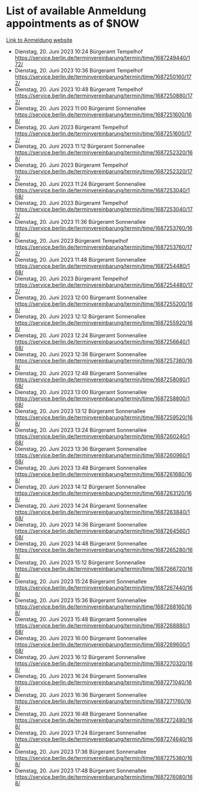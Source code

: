 # List of available Anmeldung appointments as of $NOW
[Link to Anmeldung website](https://service.berlin.de/terminvereinbarung/termin/tag.php?termin=1&anliegen[]=120686&dienstleisterlist=122210,122217,327316,122219,327312,122227,327314,122231,327346,122243,327348,122254,122252,329742,122260,329745,122262,329748,122271,327278,122273,327274,122277,327276,330436,122280,327294,122282,327290,122284,327292,122291,327270,122285,327266,122286,327264,122296,327268,150230,329760,122297,327286,122294,327284,122312,329763,122314,329775,122304,327330,122311,327334,122309,327332,317869,122281,327352,122279,329772,122283,122276,327324,122274,327326,122267,329766,122246,327318,122251,327320,122257,327322,122208,327298,122226,327300&herkunft=http%3A%2F%2Fservice.berlin.de%2Fdienstleistung%2F120686%2F)
- Dienstag, 20. Juni 2023 10:24 Bürgeramt Tempelhof https://service.berlin.de/terminvereinbarung/termin/time/1687249440/172/
- Dienstag, 20. Juni 2023 10:36 Bürgeramt Tempelhof https://service.berlin.de/terminvereinbarung/termin/time/1687250160/172/
- Dienstag, 20. Juni 2023 10:48 Bürgeramt Tempelhof https://service.berlin.de/terminvereinbarung/termin/time/1687250880/172/
- Dienstag, 20. Juni 2023 11:00 Bürgeramt Sonnenallee https://service.berlin.de/terminvereinbarung/termin/time/1687251600/168/
- Dienstag, 20. Juni 2023  Bürgeramt Tempelhof https://service.berlin.de/terminvereinbarung/termin/time/1687251600/172/
- Dienstag, 20. Juni 2023 11:12 Bürgeramt Sonnenallee https://service.berlin.de/terminvereinbarung/termin/time/1687252320/168/
- Dienstag, 20. Juni 2023  Bürgeramt Tempelhof https://service.berlin.de/terminvereinbarung/termin/time/1687252320/172/
- Dienstag, 20. Juni 2023 11:24 Bürgeramt Sonnenallee https://service.berlin.de/terminvereinbarung/termin/time/1687253040/168/
- Dienstag, 20. Juni 2023  Bürgeramt Tempelhof https://service.berlin.de/terminvereinbarung/termin/time/1687253040/172/
- Dienstag, 20. Juni 2023 11:36 Bürgeramt Sonnenallee https://service.berlin.de/terminvereinbarung/termin/time/1687253760/168/
- Dienstag, 20. Juni 2023  Bürgeramt Tempelhof https://service.berlin.de/terminvereinbarung/termin/time/1687253760/172/
- Dienstag, 20. Juni 2023 11:48 Bürgeramt Sonnenallee https://service.berlin.de/terminvereinbarung/termin/time/1687254480/168/
- Dienstag, 20. Juni 2023  Bürgeramt Tempelhof https://service.berlin.de/terminvereinbarung/termin/time/1687254480/172/
- Dienstag, 20. Juni 2023 12:00 Bürgeramt Sonnenallee https://service.berlin.de/terminvereinbarung/termin/time/1687255200/168/
- Dienstag, 20. Juni 2023 12:12 Bürgeramt Sonnenallee https://service.berlin.de/terminvereinbarung/termin/time/1687255920/168/
- Dienstag, 20. Juni 2023 12:24 Bürgeramt Sonnenallee https://service.berlin.de/terminvereinbarung/termin/time/1687256640/168/
- Dienstag, 20. Juni 2023 12:36 Bürgeramt Sonnenallee https://service.berlin.de/terminvereinbarung/termin/time/1687257360/168/
- Dienstag, 20. Juni 2023 12:48 Bürgeramt Sonnenallee https://service.berlin.de/terminvereinbarung/termin/time/1687258080/168/
- Dienstag, 20. Juni 2023 13:00 Bürgeramt Sonnenallee https://service.berlin.de/terminvereinbarung/termin/time/1687258800/168/
- Dienstag, 20. Juni 2023 13:12 Bürgeramt Sonnenallee https://service.berlin.de/terminvereinbarung/termin/time/1687259520/168/
- Dienstag, 20. Juni 2023 13:24 Bürgeramt Sonnenallee https://service.berlin.de/terminvereinbarung/termin/time/1687260240/168/
- Dienstag, 20. Juni 2023 13:36 Bürgeramt Sonnenallee https://service.berlin.de/terminvereinbarung/termin/time/1687260960/168/
- Dienstag, 20. Juni 2023 13:48 Bürgeramt Sonnenallee https://service.berlin.de/terminvereinbarung/termin/time/1687261680/168/
- Dienstag, 20. Juni 2023 14:12 Bürgeramt Sonnenallee https://service.berlin.de/terminvereinbarung/termin/time/1687263120/168/
- Dienstag, 20. Juni 2023 14:24 Bürgeramt Sonnenallee https://service.berlin.de/terminvereinbarung/termin/time/1687263840/168/
- Dienstag, 20. Juni 2023 14:36 Bürgeramt Sonnenallee https://service.berlin.de/terminvereinbarung/termin/time/1687264560/168/
- Dienstag, 20. Juni 2023 14:48 Bürgeramt Sonnenallee https://service.berlin.de/terminvereinbarung/termin/time/1687265280/168/
- Dienstag, 20. Juni 2023 15:12 Bürgeramt Sonnenallee https://service.berlin.de/terminvereinbarung/termin/time/1687266720/168/
- Dienstag, 20. Juni 2023 15:24 Bürgeramt Sonnenallee https://service.berlin.de/terminvereinbarung/termin/time/1687267440/168/
- Dienstag, 20. Juni 2023 15:36 Bürgeramt Sonnenallee https://service.berlin.de/terminvereinbarung/termin/time/1687268160/168/
- Dienstag, 20. Juni 2023 15:48 Bürgeramt Sonnenallee https://service.berlin.de/terminvereinbarung/termin/time/1687268880/168/
- Dienstag, 20. Juni 2023 16:00 Bürgeramt Sonnenallee https://service.berlin.de/terminvereinbarung/termin/time/1687269600/168/
- Dienstag, 20. Juni 2023 16:12 Bürgeramt Sonnenallee https://service.berlin.de/terminvereinbarung/termin/time/1687270320/168/
- Dienstag, 20. Juni 2023 16:24 Bürgeramt Sonnenallee https://service.berlin.de/terminvereinbarung/termin/time/1687271040/168/
- Dienstag, 20. Juni 2023 16:36 Bürgeramt Sonnenallee https://service.berlin.de/terminvereinbarung/termin/time/1687271760/168/
- Dienstag, 20. Juni 2023 16:48 Bürgeramt Sonnenallee https://service.berlin.de/terminvereinbarung/termin/time/1687272480/168/
- Dienstag, 20. Juni 2023 17:24 Bürgeramt Sonnenallee https://service.berlin.de/terminvereinbarung/termin/time/1687274640/168/
- Dienstag, 20. Juni 2023 17:36 Bürgeramt Sonnenallee https://service.berlin.de/terminvereinbarung/termin/time/1687275360/168/
- Dienstag, 20. Juni 2023 17:48 Bürgeramt Sonnenallee https://service.berlin.de/terminvereinbarung/termin/time/1687276080/168/
